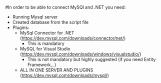 #In order to be able to connect MySQl and .NET you need:
- Running Mysql server
- Created database from the script file
- Plugins:
	 - MySql Connector for .NET (https://dev.mysql.com/downloads/connector/net/)
		- This is mandatory
	 - MySQL for Visual Studio (https://dev.mysql.com/downloads/windows/visualstudio/)
		 - This is not mandatory but highly suggested (if you need Entity Framework,..)
	 * ALL IN ONE SERVER AND PLUGINS (https://dev.mysql.com/downloads/mysql/)
